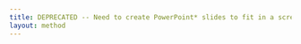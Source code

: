 ```yaml
---
title: DEPRECATED -- Need to create PowerPoint* slides to fit in a screen layout?
layout: method
---
```

